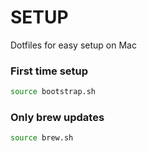 # SETUP

Dotfiles for easy setup on Mac

### First time setup

```bash
source bootstrap.sh
```

### Only brew updates

```bash
source brew.sh
```
